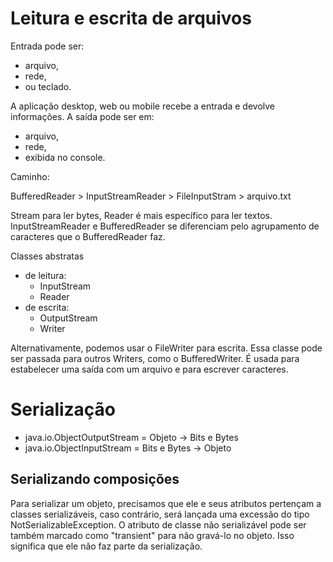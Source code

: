 #  Leitura e escrita de arquivos

Entrada pode ser:
- arquivo,
- rede,
- ou teclado.

A aplicação desktop, web ou mobile recebe a entrada e devolve informações. A saída pode ser em:

- arquivo,
- rede,
- exibida no console.

Caminho:

BufferedReader > InputStreamReader > FileInputStram > arquivo.txt

Stream para ler bytes, Reader é mais específico para ler textos. InputStreamReader e BufferedReader se diferenciam pelo agrupamento de caracteres que o BufferedReader faz.

Classes abstratas
- de leitura:
    - InputStream
    - Reader
- de escrita:
    - OutputStream
    - Writer

Alternativamente, podemos usar o FileWriter para escrita. Essa classe pode ser passada para outros Writers, como o BufferedWriter. É usada para estabelecer uma saída com um arquivo e para escrever caracteres.

# Serialização

- java.io.ObjectOutputStream = Objeto -> Bits e Bytes
- java.io.ObjectInputStream = Bits e Bytes -> Objeto

## Serializando composições

Para serializar um objeto, precisamos que ele e seus atributos pertençam a classes serializáveis, caso contrário, será lançada uma excessão do tipo NotSerializableException. O atributo de classe não serializável pode ser também marcado como "transient" para não gravá-lo no objeto. Isso significa que ele não faz parte da serialização.